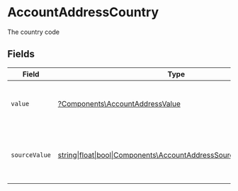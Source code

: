 # AccountAddressCountry

The country code


## Fields

| Field                                                                                                                      | Type                                                                                                                       | Required                                                                                                                   | Description                                                                                                                | Example                                                                                                                    |
| -------------------------------------------------------------------------------------------------------------------------- | -------------------------------------------------------------------------------------------------------------------------- | -------------------------------------------------------------------------------------------------------------------------- | -------------------------------------------------------------------------------------------------------------------------- | -------------------------------------------------------------------------------------------------------------------------- |
| `value`                                                                                                                    | [?Components\AccountAddressValue](../../Models/Components/AccountAddressValue.md)                                          | :heavy_minus_sign:                                                                                                         | The ISO 3166-1 alpha-2 code of the country.                                                                                | GB                                                                                                                         |
| `sourceValue`                                                                                                              | [string\|float\|bool\|Components\AccountAddressSourceValue4\|array\|null](../../Models/Components/AccountAddressSourceValue.md) | :heavy_minus_sign:                                                                                                         | The source value of the ISO 3166-1 alpha-2 code of the country.                                                            | GB                                                                                                                         |